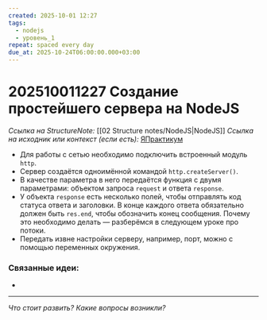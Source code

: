 ```yaml
---
created: 2025-10-01 12:27
tags:
  - nodejs
  - уровень_1
repeat: spaced every day
due_at: 2025-10-24T06:00:00.000+03:00
---
```

# 202510011227 Создание простейшего сервера на NodeJS

*Ссылка на StructureNote:* [[02 Structure notes/NodeJS|NodeJS]]
*Ссылка на исходник или контекст (если есть):* [ЯПрактикум](https://practicum.yandex.ru/learn/backend-nodejs/courses/16b47298-e20d-4fde-9619-1ab305039a00/sprints/564238/topics/57910525-b12b-4241-8764-6b23c37a80fc/lessons/2ab56794-f8d4-4c26-b46b-745c29a3ee5a/)

- Для работы с сетью необходимо подключить встроенный модуль `http`.
- Сервер создаётся одноимённой командой `http.createServer()`.
- В качестве параметра в него передаётся функция с двумя параметрами: объектом запроса `request` и ответа `response`.
- У объекта `response` есть несколько полей, чтобы отправлять код статуса ответа и заголовки. В конце каждого ответа обязательно должен быть `res.end`, чтобы обозначить конец сообщения. Почему это необходимо делать — разберёмся в следующем уроке про потоки.
- Передать извне настройки серверу, например, порт, можно с помощью переменных окружения.

### Связанные идеи:

* 

---

*Что стоит развить? Какие вопросы возникли?*
